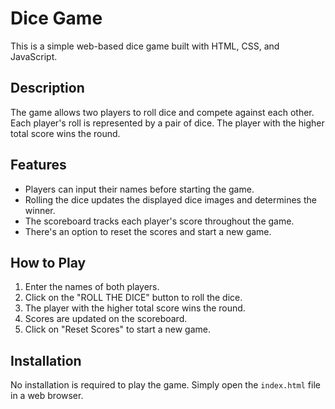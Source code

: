 # Dice Game

This is a simple web-based dice game built with HTML, CSS, and JavaScript. 

## Description

The game allows two players to roll dice and compete against each other. Each player's roll is represented by a pair of dice. The player with the higher total score wins the round.

## Features

- Players can input their names before starting the game.
- Rolling the dice updates the displayed dice images and determines the winner.
- The scoreboard tracks each player's score throughout the game.
- There's an option to reset the scores and start a new game.

## How to Play

1. Enter the names of both players.
2. Click on the "ROLL THE DICE" button to roll the dice.
3. The player with the higher total score wins the round.
4. Scores are updated on the scoreboard.
5. Click on "Reset Scores" to start a new game.

## Installation

No installation is required to play the game. Simply open the `index.html` file in a web browser.
